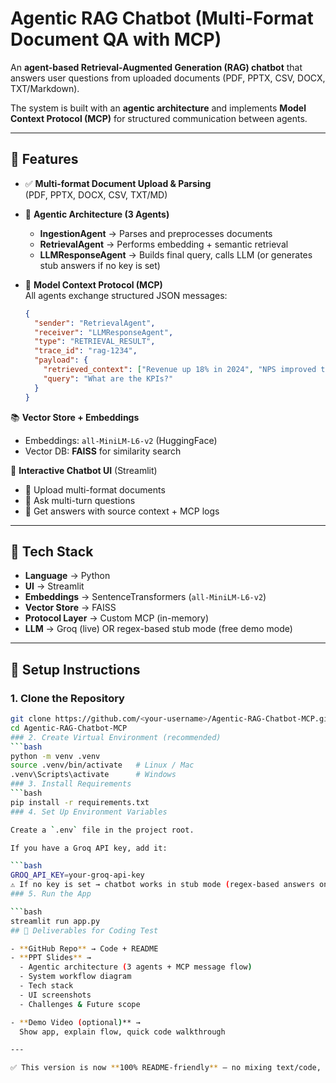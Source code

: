 # Agentic RAG Chatbot (Multi-Format Document QA with MCP)

An **agent-based Retrieval-Augmented Generation (RAG) chatbot** that answers user questions from uploaded documents (PDF, PPTX, CSV, DOCX, TXT/Markdown).  

The system is built with an **agentic architecture** and implements **Model Context Protocol (MCP)** for structured communication between agents.

---

## 🚀 Features

- ✅ **Multi-format Document Upload & Parsing**  
  (PDF, PPTX, DOCX, CSV, TXT/MD)

- 🤖 **Agentic Architecture (3 Agents)**  
  - **IngestionAgent** → Parses and preprocesses documents  
  - **RetrievalAgent** → Performs embedding + semantic retrieval  
  - **LLMResponseAgent** → Builds final query, calls LLM (or generates stub answers if no key is set)  

- 🧩 **Model Context Protocol (MCP)**  
  All agents exchange structured JSON messages:  

  ```json
  {
    "sender": "RetrievalAgent",
    "receiver": "LLMResponseAgent",
    "type": "RETRIEVAL_RESULT",
    "trace_id": "rag-1234",
    "payload": {
      "retrieved_context": ["Revenue up 18% in 2024", "NPS improved to 71"],
      "query": "What are the KPIs?"
    }
  }
📚 **Vector Store + Embeddings**

- Embeddings: `all-MiniLM-L6-v2` (HuggingFace)  
- Vector DB: **FAISS** for similarity search  

💬 **Interactive Chatbot UI** (Streamlit)  

- 📁 Upload multi-format documents  
- 🔁 Ask multi-turn questions  
- 🧾 Get answers with source context + MCP logs  

---

## 🧰 Tech Stack

- **Language** → Python  
- **UI** → Streamlit  
- **Embeddings** → SentenceTransformers (`all-MiniLM-L6-v2`)  
- **Vector Store** → FAISS  
- **Protocol Layer** → Custom MCP (in-memory)  
- **LLM** → Groq (live) OR regex-based stub mode (free demo mode)  

---

## 🔧 Setup Instructions

### 1. Clone the Repository
```bash
git clone https://github.com/<your-username>/Agentic-RAG-Chatbot-MCP.git
cd Agentic-RAG-Chatbot-MCP
### 2. Create Virtual Environment (recommended)
```bash
python -m venv .venv
source .venv/bin/activate   # Linux / Mac
.venv\Scripts\activate      # Windows
### 3. Install Requirements
```bash
pip install -r requirements.txt
### 4. Set Up Environment Variables

Create a `.env` file in the project root.  

If you have a Groq API key, add it:

```bash
GROQ_API_KEY=your-groq-api-key
⚠️ If no key is set → chatbot works in stub mode (regex-based answers only).
### 5. Run the App

```bash
streamlit run app.py
## 📸 Deliverables for Coding Test

- **GitHub Repo** → Code + README  
- **PPT Slides** →  
  - Agentic architecture (3 agents + MCP message flow)  
  - System workflow diagram  
  - Tech stack  
  - UI screenshots  
  - Challenges & Future scope  

- **Demo Video (optional)** →  
  Show app, explain flow, quick code walkthrough  

---

✅ This version is now **100% README-friendly** — no mixing text/code, everything is Markdown.
